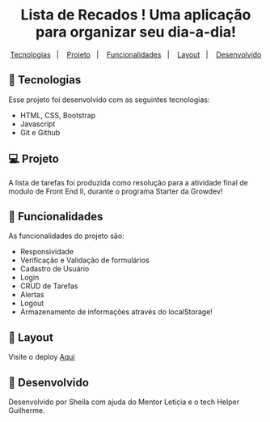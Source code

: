 <h1 align="center"><b>Lista de Recados ! </b>Uma aplicação para organizar seu dia-a-dia!</h1>

<p align="center">
  <a href="#-tecnologias">Tecnologias</a>&nbsp;&nbsp;&nbsp;|&nbsp;&nbsp;&nbsp;
  <a href="#-projeto">Projeto</a>&nbsp;&nbsp;&nbsp;|&nbsp;&nbsp;&nbsp;
   <a href="#-funcionalidades">Funcionalidades</a>&nbsp;&nbsp;&nbsp;|&nbsp;&nbsp;&nbsp;
  <a href="#-layout">Layout</a>&nbsp;&nbsp;&nbsp;|&nbsp;&nbsp;&nbsp;
  <a href="#-desenvolvido">Desenvolvido</a>
</p>

## 🚀 Tecnologias

Esse projeto foi desenvolvido com as seguintes tecnologias:

- HTML, CSS, Bootstrap
- Javascript
- Git e Github

## 💻 Projeto

A lista de tarefas foi produzida como resolução para a atividade final de modulo de Front End II, durante o programa Starter da Growdev!

## 🚀 Funcionalidades

As funcionalidades do projeto são:

- Responsividade
- Verificação e Validação de formulários
- Cadastro de Usuário
- Login
- CRUD de Tarefas
- Alertas
- Logout
- Armazenamento de informações através do localStorage!

## 🔖 Layout

Visite o deploy [Aqui](https://sheilaacunha.github.io/growdev-crud-de-recados-bs-js/index.html) 

## 📝 Desenvolvido

Desenvolvido por Sheila com ajuda do Mentor Letícia e o tech Helper Guilherme.
 
  
 
